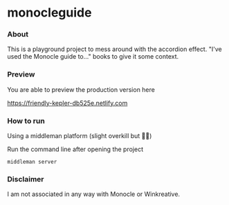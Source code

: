 # monocleguide

### About

This is a playground project to mess around with the accordion effect. "I've used the Monocle guide to..." books to give it some context.

### Preview

You are able to preview the production version here

https://friendly-kepler-db525e.netlify.com



### How to run
Using a middleman platform (slight overkill but 🤷‍♀️)

Run the command line after opening the project

`middleman server`



### Disclaimer
I am not associated in any way with Monocle or Winkreative.
